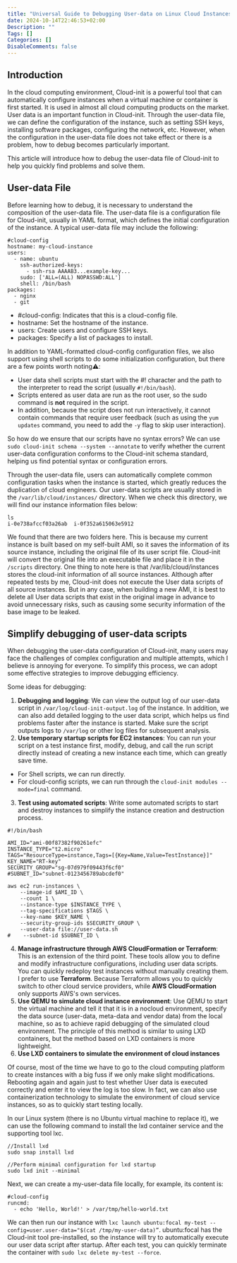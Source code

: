 ```yaml
---
title: "Universal Guide to Debugging User-data on Linux Cloud Instances"
date: 2024-10-14T22:46:53+02:00
Description: ""
Tags: []
Categories: []
DisableComments: false
---
```

## Introduction
In the cloud computing environment, Cloud-init is a powerful tool that can automatically configure instances when a virtual machine or container is first started. It is used in almost all cloud computing products on the market. User data is an important function in Cloud-init. Through the user-data file, we can define the configuration of the instance, such as setting SSH keys, installing software packages, configuring the network, etc. However, when the configuration in the user-data file does not take effect or there is a problem, how to debug becomes particularly important.

This article will introduce how to debug the user-data file of Cloud-init to help you quickly find problems and solve them.

## User-data File
Before learning how to debug, it is necessary to understand the composition of the user-data file. The user-data file is a configuration file for Cloud-init, usually in YAML format, which defines the initial configuration of the instance. A typical user-data file may include the following:
```shell
#cloud-config
hostname: my-cloud-instance
users:
  - name: ubuntu
    ssh-authorized-keys:
      - ssh-rsa AAAAB3...example-key...
    sudo: ['ALL=(ALL) NOPASSWD:ALL']
    shell: /bin/bash
packages:
  - nginx
  - git
```
- #cloud-config: Indicates that this is a cloud-config file.
- hostname: Set the hostname of the instance.
- users: Create users and configure SSH keys.
- packages: Specify a list of packages to install.

In addition to YAML-formatted cloud-config configuration files, we also support using shell scripts to do some initialization configuration, but there are a few points worth noting⚠️:

- User data shell scripts must start with the #! character and the path to the interpreter to read the script (usually `#!/bin/bash`).
- Scripts entered as user data are run as the root user, so the sudo command is **not** required in the script.
- In addition, because the script does not run interactively, it cannot contain commands that require user feedback (such as using the `yum updates` command, you need to add the `-y` flag to skip user interaction).

So how do we ensure that our scripts have no syntax errors? We can use `sudo cloud-init schema --system --annotate` to verify whether the current user-data configuration conforms to the Cloud-init schema standard, helping us find potential syntax or configuration errors.

Through the user-data file, users can automatically complete common configuration tasks when the instance is started, which greatly reduces the duplication of cloud engineers. Our user-data scripts are usually stored in the `/var/lib/cloud/instances/` directory. When we check this directory, we will find our instance information files below:
```shell
ls
i-0e738afccf03a26ab  i-0f352a615063e5912
```
We found that there are two folders here. This is because my current instance is built based on my self-built AMI, so it saves the information of its source instance, including the original file of its user script file. Cloud-init will convert the original file into an executable file and place it in the `/scripts` directory. One thing to note here is that /var/lib/cloud/instances stores the cloud-init information of all source instances. Although after repeated tests by me, Cloud-init does not execute the User data scripts of all source instances. But in any case, when building a new AMI, it is best to delete all User data scripts that exist in the original image in advance to avoid unnecessary risks, such as causing some security information of the base image to be leaked.

## Simplify debugging of user-data scripts
When debugging the user-data configuration of Cloud-init, many users may face the challenges of complex configuration and multiple attempts, which I believe is annoying for everyone. To simplify this process, we can adopt some effective strategies to improve debugging efficiency.

Some ideas for debugging:

1. **Debugging and logging**: We can view the output log of our user-data script in `/var/log/cloud-init-output.log` of the instance. In addition, we can also add detailed logging to the user data script, which helps us find problems faster after the instance is started. Make sure the script outputs logs to `/var/log` or other log files for subsequent analysis.
2. **Use temporary startup scripts for EC2 instances**: You can run your script on a test instance first, modify, debug, and call the run script directly instead of creating a new instance each time, which can greatly save time.
- For Shell scripts, we can run directly.
- For cloud-config scripts, we can run through the `cloud-init modules --mode=final` command.
3. **Test using automated scripts**: Write some automated scripts to start and destroy instances to simplify the instance creation and destruction process.

```shell
#!/bin/bash

AMI_ID="ami-00f87382f90261efc"
INSTANCE_TYPE="t2.micro"
TAGS="ResourceType=instance,Tags=[{Key=Name,Value=TestInstance}]"
KEY_NAME="RT-key"
SECURITY_GROUP="sg-07d979f09443f6cf0"
#SUBNET_ID="subnet-0123456789abcdef0"

aws ec2 run-instances \
    --image-id $AMI_ID \
    --count 1 \
    --instance-type $INSTANCE_TYPE \
    --tag-specifications $TAGS \
    --key-name $KEY_NAME \
    --security-group-ids $SECURITY_GROUP \
    --user-data file://user-data.sh
#    --subnet-id $SUBNET_ID \
```

4. **Manage infrastructure through AWS CloudFormation or Terraform**: This is an extension of the third point. These tools allow you to define and modify infrastructure configurations, including user data scripts. You can quickly redeploy test instances without manually creating them. I prefer to use **Terraform**. Because Terraform allows you to quickly switch to other cloud service providers, while **AWS CloudFormation** only supports AWS's own services.
5. **Use QEMU to simulate cloud instance environment**: Use QEMU to start the virtual machine and tell it that it is in a nocloud environment, specify the data source (user-data, meta-data and vendor data) from the local machine, so as to achieve rapid debugging of the simulated cloud environment. The principle of this method is similar to using LXD containers, but the method based on LXD containers is more lightweight.
6. **Use LXD containers to simulate the environment of cloud instances**

Of course, most of the time we have to go to the cloud computing platform to create instances with a big fuss if we only make slight modifications. Rebooting again and again just to test whether User data is executed correctly and enter it to view the log is too slow. In fact, we can also use containerization technology to simulate the environment of cloud service instances, so as to quickly start testing locally.

In our Linux system (there is no Ubuntu virtual machine to replace it), we can use the following command to install the lxd container service and the supporting tool lxc.

```shell
//Install lxd
sudo snap install lxd

//Perform minimal configuration for lxd startup
sudo lxd init --minimal
```

Next, we can create a my-user-data file locally, for example, its content is:

```shell
#cloud-config
runcmd:
  - echo 'Hello, World!' > /var/tmp/hello-world.txt
```

We can then run our instance with `lxc launch ubuntu:focal my-test --config=user.user-data="$(cat /tmp/my-user-data)”`. ubuntu:focal has the Cloud-init tool pre-installed, so the instance will try to automatically execute our user data script after startup. After each test, you can quickly terminate the container with `sudo lxc delete my-test --force`.